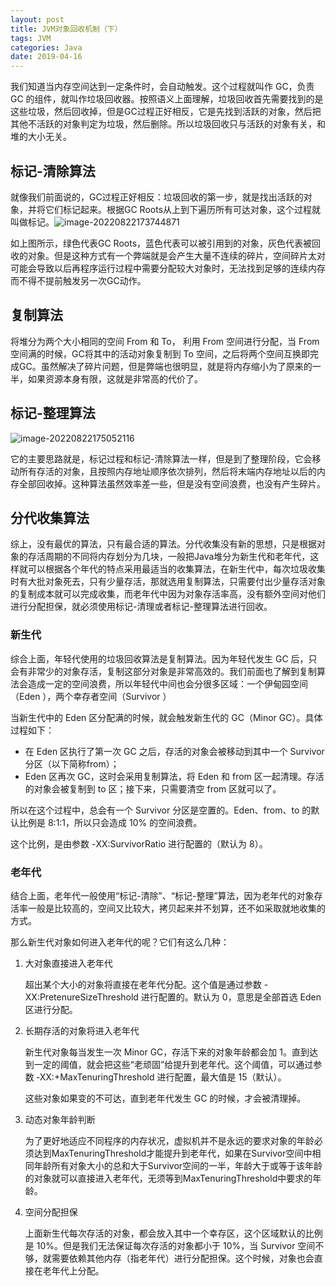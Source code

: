 ```yaml
---
layout: post
title: JVM对象回收机制（下）
tags: JVM
categories: Java
date: 2019-04-16
---
```


我们知道当内存空间达到一定条件时，会自动触发。这个过程就叫作 GC，负责 GC 的组件，就叫作垃圾回收器。按照语义上面理解，垃圾回收首先需要找到的是这些垃圾，然后回收掉，但是GC过程正好相反，它是先找到活跃的对象，然后把其他不活跃的对象判定为垃圾，然后删除。所以垃圾回收只与活跃的对象有关，和堆的大小无关。

## 标记-清除算法

就像我们前面说的，GC过程正好相反：垃圾回收的第一步，就是找出活跃的对象，并将它们标记起来。根据GC Roots从上到下遍历所有可达对象，这个过程就叫做标记。![image-20220822173744871](https://tva1.sinaimg.cn/large/e6c9d24ely1h5foib776vj20sl0qntaj.jpg)

如上图所示，绿色代表GC Roots，蓝色代表可以被引用到的对象，灰色代表被回收的对象。但是这种方式有一个弊端就是会产生大量不连续的碎片，空间碎片太对可能会导致以后再程序运行过程中需要分配较大对象时，无法找到足够的连续内存而不得不提前触发另一次GC动作。

## 复制算法

将堆分为两个大小相同的空间 From 和 To， 利用 From 空间进行分配，当 From 空间满的时候，GC将其中的活动对象复制到 To 空间，之后将两个空间互换即完成GC。虽然解决了碎片问题，但是弊端也很明显，就是将内存缩小为了原来的一半，如果资源本身有限，这就是非常高的代价了。

## 标记-整理算法



![image-20220822175052116](https://tva1.sinaimg.cn/large/e6c9d24ely1h5fovyqga9j20tk0gigmh.jpg)

它的主要思路就是，标记过程和标记-清除算法一样，但是到了整理阶段，它会移动所有存活的对象，且按照内存地址顺序依次排列，然后将末端内存地址以后的内存全部回收掉。这种算法虽然效率差一些，但是没有空间浪费，也没有产生碎片。

## 分代收集算法

综上，没有最优的算法，只有最合适的算法。分代收集没有新的思想，只是根据对象的存活周期的不同将内存划分为几块，一般把Java堆分为新生代和老年代，这样就可以根据各个年代的特点采用最适当的收集算法，在新生代中，每次垃圾收集时有大批对象死去，只有少量存活，那就选用复制算法，只需要付出少量存活对象的复制成本就可以完成收集，而老年代中因为对象存活率高，没有额外空间对他们进行分配担保，就必须使用标记-清理或者标记-整理算法进行回收。

### 新生代

综合上面，年轻代使用的垃圾回收算法是复制算法。因为年轻代发生 GC 后，只会有非常少的对象存活，复制这部分对象是非常高效的。我们前面也了解到复制算法会造成一定的空间浪费，所以年轻代中间也会分很多区域：一个伊甸园空间（Eden ），两个幸存者空间（Survivor ）

当新生代中的 Eden 区分配满的时候，就会触发新生代的 GC（Minor GC）。具体过程如下：

- 在 Eden 区执行了第一次 GC 之后，存活的对象会被移动到其中一个 Survivor 分区（以下简称from）；
- Eden 区再次 GC，这时会采用复制算法，将 Eden 和 from 区一起清理。存活的对象会被复制到 to 区；接下来，只需要清空 from 区就可以了。

所以在这个过程中，总会有一个 Survivor 分区是空置的。Eden、from、to 的默认比例是 8:1:1，所以只会造成 10% 的空间浪费。

这个比例，是由参数 -XX:SurvivorRatio 进行配置的（默认为 8）。

### 老年代

结合上面，老年代一般使用“标记-清除”、“标记-整理”算法，因为老年代的对象存活率一般是比较高的，空间又比较大，拷贝起来并不划算，还不如采取就地收集的方式。

那么新生代对象如何进入老年代的呢？它们有这么几种：

1. 大对象直接进入老年代

   超出某个大小的对象将直接在老年代分配。这个值是通过参数 -XX:PretenureSizeThreshold 进行配置的。默认为 0，意思是全部首选 Eden 区进行分配。

2. 长期存活的对象将进入老年代

   新生代对象每当发生一次 Minor GC，存活下来的对象年龄都会加 1。直到达到一定的阈值，就会把这些“老顽固”给提升到老年代。这个阈值，可以通过参数 ‐XX:+MaxTenuringThreshold 进行配置，最大值是 15（默认）。

   这些对象如果变的不可达，直到老年代发生 GC 的时候，才会被清理掉。

1. 动态对象年龄判断

   为了更好地适应不同程序的内存状况，虚拟机并不是永远的要求对象的年龄必须达到MaxTenuringThreshold才能提升到老年代，如果在Survivor空间中相同年龄所有对象大小的总和大于Survivor空间的一半，年龄大于或等于该年龄的对象就可以直接进入老年代，无须等到MaxTenuringThreshold中要求的年龄。

2. 空间分配担保

   上面新生代每次存活的对象，都会放入其中一个幸存区，这个区域默认的比例是 10%。但是我们无法保证每次存活的对象都小于 10%，当 Survivor 空间不够，就需要依赖其他内存（指老年代）进行分配担保。这个时候，对象也会直接在老年代上分配。
